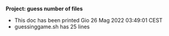**Project: guess number of files**
- This doc has been printed Gio 26 Mag 2022 03:49:01 CEST
- guessinggame.sh has 25 lines
